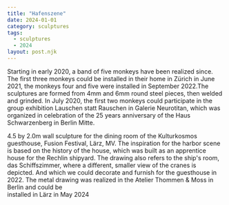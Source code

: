```yaml
---
title: "Hafenszene"
date: 2024-01-01
category: sculptures
tags:
  - sculptures
  - 2024
layout: post.njk
---
```


Starting in early 2020, a band of five monkeys have been realized since. The first three monkeys could be installed in their home in Zürich in June 2021, the monkeys four and five were installed in September 2022.The sculptures are formed from 4mm and 6mm round steel pieces, then welded and grinded.
In July 2020, the first two monkeys could participate in the  group exhibition Lauschen
statt Rauschen in Galerie Neurotitan, which was organized in celebration of the 25 years
anniversary of the Haus Schwarzenberg in Berlin Mitte.

4.5 by 2.0m wall sculpture for the dining room of the Kulturkosmos guesthouse, Fusion 
Festival, Lärz, MV. 
The inspiration for the harbor scene is based on the history of the house, which was built 
as an apprentice house for the Rechlin shipyard. 
The drawing also refers to the ship's room, das Schiffszimmer, where a different, smaller 
view of the cranes is depicted. And which we could decorate and furnish for the guesthouse 
in 2022. 
The metal drawing was realized in the Atelier Thommen & Moss in Berlin and could be  
installed in Lärz in May 2024

<!-- Images to be added -->


<!-- 
Source: TYPO3 page UID 1080
Category: sculptural work
-->
